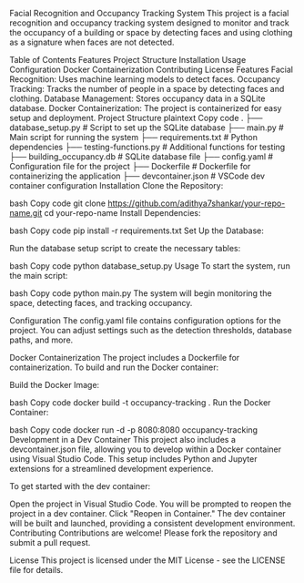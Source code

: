 Facial Recognition and Occupancy Tracking System
This project is a facial recognition and occupancy tracking system designed to monitor and track the occupancy of a building or space by detecting faces and using clothing as a signature when faces are not detected.

Table of Contents
Features
Project Structure
Installation
Usage
Configuration
Docker Containerization
Contributing
License
Features
Facial Recognition: Uses machine learning models to detect faces.
Occupancy Tracking: Tracks the number of people in a space by detecting faces and clothing.
Database Management: Stores occupancy data in a SQLite database.
Docker Containerization: The project is containerized for easy setup and deployment.
Project Structure
plaintext
Copy code
.
├── database_setup.py       # Script to set up the SQLite database
├── main.py                 # Main script for running the system
├── requirements.txt        # Python dependencies
├── testing-functions.py    # Additional functions for testing
├── building_occupancy.db   # SQLite database file
├── config.yaml             # Configuration file for the project
├── Dockerfile              # Dockerfile for containerizing the application
├── devcontainer.json       # VSCode dev container configuration
Installation
Clone the Repository:

bash
Copy code
git clone https://github.com/adithya7shankar/your-repo-name.git
cd your-repo-name
Install Dependencies:

bash
Copy code
pip install -r requirements.txt
Set Up the Database:

Run the database setup script to create the necessary tables:

bash
Copy code
python database_setup.py
Usage
To start the system, run the main script:

bash
Copy code
python main.py
The system will begin monitoring the space, detecting faces, and tracking occupancy.

Configuration
The config.yaml file contains configuration options for the project. You can adjust settings such as the detection thresholds, database paths, and more.

Docker Containerization
The project includes a Dockerfile for containerization. To build and run the Docker container:

Build the Docker Image:

bash
Copy code
docker build -t occupancy-tracking .
Run the Docker Container:

bash
Copy code
docker run -d -p 8080:8080 occupancy-tracking
Development in a Dev Container
This project also includes a devcontainer.json file, allowing you to develop within a Docker container using Visual Studio Code. This setup includes Python and Jupyter extensions for a streamlined development experience.

To get started with the dev container:

Open the project in Visual Studio Code.
You will be prompted to reopen the project in a dev container. Click "Reopen in Container."
The dev container will be built and launched, providing a consistent development environment.
Contributing
Contributions are welcome! Please fork the repository and submit a pull request.

License
This project is licensed under the MIT License - see the LICENSE file for details.

